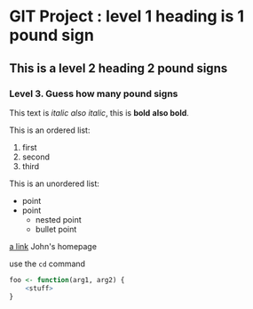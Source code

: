 # GIT Project : level 1 heading is 1 pound sign
## This is a level 2 heading 2 pound signs
### Level 3. Guess how many pound signs

This text is *italic* _also italic_, this is **bold** __also bold__.

This is an ordered list:
1. first 
2. second
3. third

This is an unordered list:
- point 
- point
  - nested point
  - bullet point

[a link](https://pearsonlab.github.io) John's homepage

use the `cd` command
```R
foo <- function(arg1, arg2) {
	<stuff>
}
```
 
